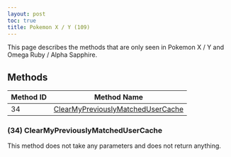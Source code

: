 ```yaml
---
layout: post
toc: true
title: Pokemon X / Y (109)
---
```


This page describes the methods that are only seen in Pokemon X / Y and Omega Ruby / Alpha Sapphire.

## Methods

| Method ID | Method Name                                                                |
| --------- | -------------------------------------------------------------------------- |
| 34        | [ClearMyPreviouslyMatchedUserCache](#34-clearmypreviouslymatchedusercache) |

### (34) ClearMyPreviouslyMatchedUserCache
This method does not take any parameters and does not return anything.
